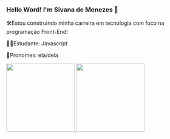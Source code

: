 ### Hello Word! I'm Sivana de Menezes 👋

🛠Estou construindo minha carreira em tecnologia com foco na programação Front-End!

👩‍💻Estudante: Javascript

👩Pronomes: ela/dela

<div>
  <a href="https://github.com/SilvanaMenezes">
  <img height="180em" src="https://github-readme-stats.vercel.app/api?username=silvanamenezes&show_icons=true&theme=dark&include_all_commits=true&count_private=true"/>
  <img height="180em" src="https://github-readme-stats.vercel.app/api/top-langs/?username=silvanamenezes&layout=compact&langs_count=7&theme=dark"/>
</div>
